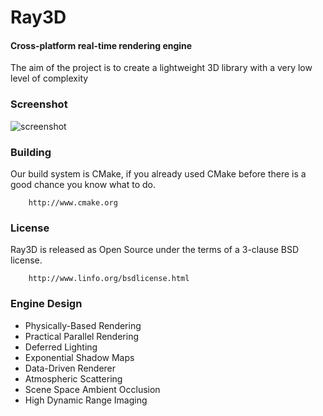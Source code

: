 Ray3D
========

#### Cross-platform real-time rendering engine ####

The aim of the project is to create a lightweight 3D library with a very low level of complexity

### Screenshot ###

![screenshot](https://raw.githubusercontent.com/ray-cast/ray/master/screenshot/atmospheric.png)

### Building ###

Our build system is CMake, if you already used CMake before there is a good chance you know what to do.

```
    http://www.cmake.org
```

### License ###

Ray3D is released as Open Source under the terms of a 3-clause BSD license.

```
    http://www.linfo.org/bsdlicense.html
```

### Engine Design ###
* Physically-Based Rendering
* Practical Parallel Rendering
* Deferred Lighting
* Exponential Shadow Maps
* Data-Driven Renderer
* Atmospheric Scattering
* Scene Space Ambient Occlusion
* High Dynamic Range Imaging